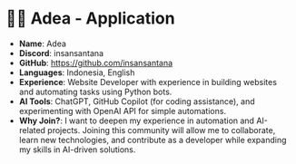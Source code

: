 # 🧑‍💻 Adea - Application

- **Name**: Adea
- **Discord**: insansantana 
- **GitHub**: https://github.com/insansantana
- **Languages**: Indonesia, English
- **Experience**: Website Developer with experience in building websites and automating tasks using Python bots.
- **AI Tools**: ChatGPT, GitHub Copilot (for coding assistance), and experimenting with OpenAI API for simple automations.
- **Why Join?**: I want to deepen my experience in automation and AI-related projects. Joining this community will allow me to collaborate, learn new technologies, and contribute as a developer while expanding my skills in AI-driven solutions.
